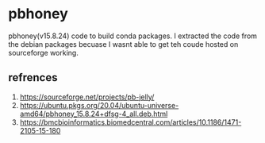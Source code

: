 # pbhoney
pbhoney(v15.8.24) code to build conda packages. I extracted the code from the debian packages becuase I wasnt able to get teh coude hosted on sourceforge working. 

## refrences
1) https://sourceforge.net/projects/pb-jelly/
2) https://ubuntu.pkgs.org/20.04/ubuntu-universe-amd64/pbhoney_15.8.24+dfsg-4_all.deb.html
3) https://bmcbioinformatics.biomedcentral.com/articles/10.1186/1471-2105-15-180


